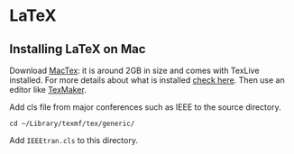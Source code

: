 # LaTeX

## Installing LaTeX on Mac

Download [MacTex](http://www.tug.org/mactex/): it is around 2GB in size and comes with TexLive installed. For more details about what is installed [check here](https://www.tug.org/mactex/What_Is_Installed.pdf). Then use an editor like [TexMaker](http://www.xm1math.net/texmaker/download.html).

Add cls file from major conferences such as IEEE to the source directory.

    cd ~/Library/texmf/tex/generic/

Add `IEEEtran.cls` to this directory.
